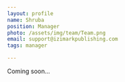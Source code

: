 ```yaml
---
layout: profile
name: Shruba
position: Manager
photo: /assets/img/team/Team.png
email: support@izimarkpublishing.com
tags: manager

---
```

Coming soon...